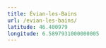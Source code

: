 ```yaml
---
title: Évian-les-Bains
url: /evian-les-bains/
latitude: 46.400979
longitude: 6.5897931000000005
---
```

